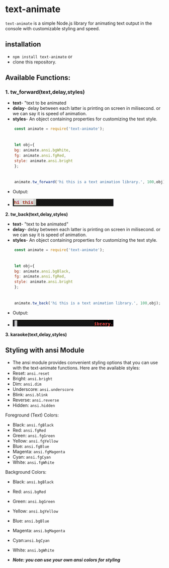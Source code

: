 # text-animate
`text-animate` is a simple Node.js library for animating text output in the console with customizable styling and speed.



## installation 
- `npm install text-animate`
or
- clone this repository.


## Available Functions:

>>>
### **1. tw_forward(text,delay,styles)**

- **text**- "text to be animated
- **delay**-  delay between each latter is printing on screen in milisecond. or we can say it is speed of animation.
- **styles**-  An object containing properties for customizing the text style.

```js
    const animate = require('text-animate');
    

    let obj={
    bg: animate.ansi.bgWhite,
    fg: animate.ansi.fgRed,
    style: animate.ansi.bright
    };


    animate.tw_forward('hi this is a text animation library.', 100,obj);

```
- Output:

- ![Text Animation GIF](out/output_f.gif "Text Animation Demo")

>>>
**2. tw_back(text,delay,styles)**

- **text**- "text to be animated"
- **delay**-  delay between each latter is printing on screen in milisecond. or we can say it is speed of animation.
- **styles**-  An object containing properties for customizing the text style.


```js
    const animate = require('text-animate');
    

    let obj={
    bg: animate.ansi.bgBlack,
    fg: animate.ansi.fgRed,
    style: animate.ansi.bright
    };


    animate.tw_back('hi this is a text animation library.', 100,obj);


```
- Output:

- ![Text Animation GIF](out/output_b.gif "Text Animation Demo")

>>>
**3. karaoke(text,delay,styles)**

## Styling with ansi Module
- The ansi module provides convenient styling options that you can use with the text-animate functions. Here are the available styles:
- Reset: `ansi.reset`
- Bright: `ansi.bright`
- Dim: `ansi.dim`
- Underscore: `ansi.underscore`
- Blink: `ansi.blink`
- Reverse: `ansi.reverse`
- Hidden: `ansi.hidden`

Foreground (Text) Colors:

- Black: `ansi.fgBlack`
- Red: `ansi.fgRed`
- Green: `ansi.fgGreen`
- Yellow: `ansi.fgYellow`
- Blue: `ansi.fgBlue`
- Magenta: `ansi.fgMagenta`
- Cyan: `ansi.fgCyan`
- White: `ansi.fgWhite`

Background Colors:

- Black: `ansi.bgBlack`
- Red: `ansi.bgRed`
- Green: `ansi.bgGreen`
- Yellow: `ansi.bgYellow`
- Blue: `ansi.bgBlue`
- Magenta: `ansi.bgMagenta`
- Cyan:`ansi.bgCyan`
- White: `ansi.bgWhite`

- ***Note: you can use your own ansi colors for styling***